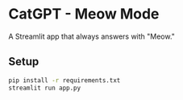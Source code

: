 # CatGPT - Meow Mode

A Streamlit app that always answers with "Meow."

## Setup

```bash
pip install -r requirements.txt
streamlit run app.py
```
